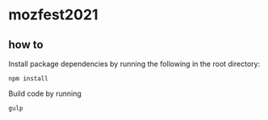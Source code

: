 # mozfest2021

## how to

Install package dependencies by running the following in the root directory:

```
npm install
```

Build code by running

```
gulp
```

